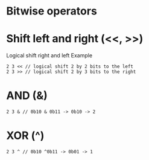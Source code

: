 # Bitwise operators

# Shift left and right (<<, >>)

Logical shift right and left
Example
```gofra
2 3 << // logical shift 2 by 2 bits to the left
2 3 >> // logical shift 2 by 3 bits to the right
```

# AND (&)
```gofra
2 3 & // 0b10 & 0b11 -> 0b10 -> 2
```

# XOR (^)
```gofra
2 3 ^ // 0b10 ^0b11 -> 0b01 -> 1
```